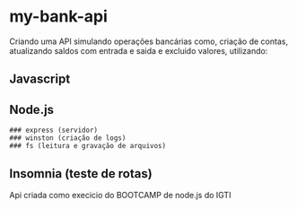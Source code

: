 # my-bank-api
Criando uma API simulando operações bancárias como, criação de contas, atualizando saldos com entrada e saida e excluido valores, utilizando:

## Javascript
## Node.js
    ### express (servidor)
    ### winston (criação de logs)
    ### fs (leitura e gravação de arquivos)
## Insomnia (teste de rotas)

Api criada como execicio do BOOTCAMP de node.js do IGTI
    